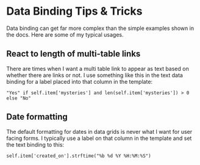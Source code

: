 # Data Binding Tips & Tricks

Data binding can get far more complex than the simple examples shown in the docs.  Here are some of my typical usages.

## React to length of multi-table links

There are times when I want a multi table link to appear as text based on whether there are links or not.  I use something like this in the text data binding for a label placed into that column in the template:

```
"Yes" if self.item['mysteries'] and len(self.item['mysteries']) > 0 else "No"
```

## Date formatting

The default formatting for dates in data grids is never what I want for user facing forms.  I typically use a label on that column in the template and set the text binding to this:

```
self.item['created_on'].strftime("%b %d %Y %H:%M:%S")
```
